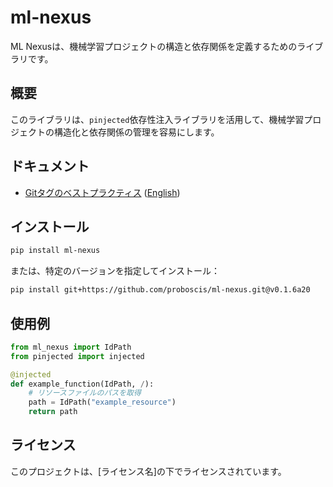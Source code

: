 # ml-nexus

ML Nexusは、機械学習プロジェクトの構造と依存関係を定義するためのライブラリです。

## 概要

このライブラリは、`pinjected`依存性注入ライブラリを活用して、機械学習プロジェクトの構造化と依存関係の管理を容易にします。

## ドキュメント

- [Gitタグのベストプラクティス](doc/master/git_tag_best_practices-ja.md) ([English](doc/translations/en/git_tag_best_practices-en.md))

## インストール

```bash
pip install ml-nexus
```

または、特定のバージョンを指定してインストール：

```bash
pip install git+https://github.com/proboscis/ml-nexus.git@v0.1.6a20
```

## 使用例

```python
from ml_nexus import IdPath
from pinjected import injected

@injected
def example_function(IdPath, /):
    # リソースファイルのパスを取得
    path = IdPath("example_resource")
    return path
```

## ライセンス

このプロジェクトは、[ライセンス名]の下でライセンスされています。